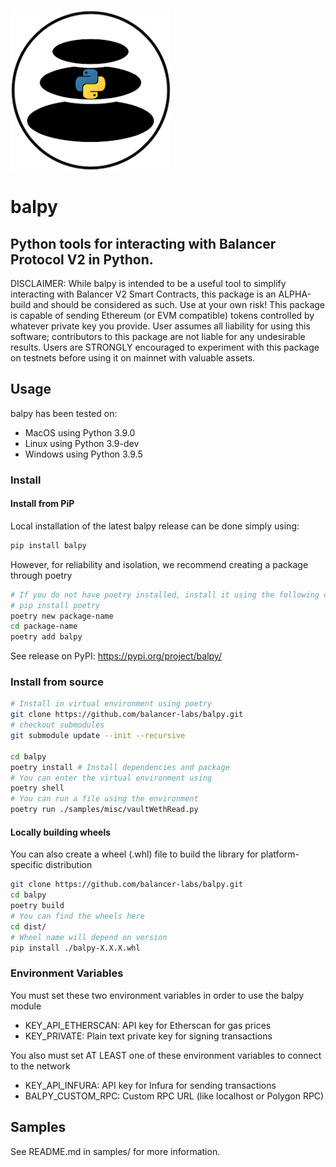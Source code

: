 ![balpy](images/balpy.png?raw=true "balpy")
# balpy
## Python tools for interacting with Balancer Protocol V2 in Python. 

DISCLAIMER: While balpy is intended to be a useful tool to simplify interacting with Balancer V2 Smart Contracts, this package is an ALPHA-build and should be considered as such. Use at your own risk! This package is capable of sending Ethereum (or EVM compatible) tokens controlled by whatever private key you provide. User assumes all liability for using this software; contributors to this package are not liable for any undesirable results. Users are STRONGLY encouraged to experiment with this package on testnets before using it on mainnet with valuable assets.

## Usage
balpy has been tested on:
- MacOS using Python 3.9.0
- Linux using Python 3.9-dev
- Windows using Python 3.9.5

### Install
#### Install from PiP
Local installation of the latest balpy release can be done simply using:
```bash
pip install balpy
```
However, for reliability and isolation, we recommend creating a package through poetry
```bash
# If you do not have poetry installed, install it using the following commands:
# pip install poetry
poetry new package-name
cd package-name
poetry add balpy
```
See release on PyPI: https://pypi.org/project/balpy/

### Install from source
```bash
# Install in virtual environment using poetry
git clone https://github.com/balancer-labs/balpy.git
# checkout submodules
git submodule update --init --recursive

cd balpy
poetry install # Install dependencies and package
# You can enter the virtual environment using
poetry shell
# You can run a file using the environment
poetry run ./samples/misc/vaultWethRead.py
```

#### Locally building wheels
You can also create a wheel (.whl) file to build the library for platform-specific distribution
```bash
git clone https://github.com/balancer-labs/balpy.git
cd balpy
poetry build
# You can find the wheels here
cd dist/
# Wheel name will depend on version
pip install ./balpy-X.X.X.whl
```

### Environment Variables
You must set these two environment variables in order to use the balpy module
- KEY_API_ETHERSCAN: 	API key for Etherscan for gas prices
- KEY_PRIVATE: 			Plain text private key for signing transactions

You also must set AT LEAST one of these environment variables to connect to the network
- KEY_API_INFURA: 		API key for Infura for sending transactions
- BALPY_CUSTOM_RPC:   Custom RPC URL (like localhost or Polygon RPC)


## Samples
See README.md in samples/ for more information.
